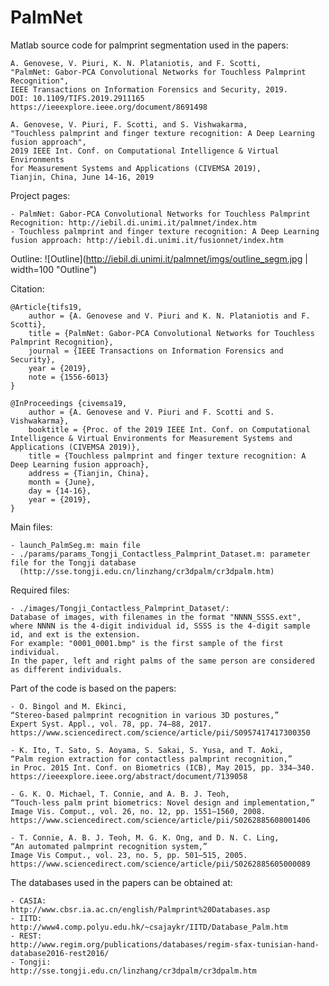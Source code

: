 # PalmNet

Matlab source code for palmprint segmentation used in the papers:

    A. Genovese, V. Piuri, K. N. Plataniotis, and F. Scotti,
    "PalmNet: Gabor-PCA Convolutional Networks for Touchless Palmprint Recognition",
    IEEE Transactions on Information Forensics and Security, 2019.
    DOI: 10.1109/TIFS.2019.2911165
    https://ieeexplore.ieee.org/document/8691498
    
    A. Genovese, V. Piuri, F. Scotti, and S. Vishwakarma, 
    "Touchless palmprint and finger texture recognition: A Deep Learning fusion approach", 
    2019 IEEE Int. Conf. on Computational Intelligence & Virtual Environments 
    for Measurement Systems and Applications (CIVEMSA 2019),
    Tianjin, China, June 14-16, 2019
	
Project pages:

    - PalmNet: Gabor-PCA Convolutional Networks for Touchless Palmprint Recognition: http://iebil.di.unimi.it/palmnet/index.htm
    - Touchless palmprint and finger texture recognition: A Deep Learning fusion approach: http://iebil.di.unimi.it/fusionnet/index.htm
    
Outline:
![Outline](http://iebil.di.unimi.it/palmnet/imgs/outline_segm.jpg | width=100 "Outline")

Citation:

    @Article{tifs19,
        author = {A. Genovese and V. Piuri and K. N. Plataniotis and F. Scotti},
        title = {PalmNet: Gabor-PCA Convolutional Networks for Touchless Palmprint Recognition},
        journal = {IEEE Transactions on Information Forensics and Security},
        year = {2019},
        note = {1556-6013}
    }
   
    @InProceedings {civemsa19,
        author = {A. Genovese and V. Piuri and F. Scotti and S. Vishwakarma},
        booktitle = {Proc. of the 2019 IEEE Int. Conf. on Computational Intelligence & Virtual Environments for Measurement Systems and 	Applications (CIVEMSA 2019)},
        title = {Touchless palmprint and finger texture recognition: A Deep Learning fusion approach},
        address = {Tianjin, China},
        month = {June},
        day = {14-16},
        year = {2019},
    }

Main files:

    - launch_PalmSeg.m: main file
    - ./params/params_Tongji_Contactless_Palmprint_Dataset.m: parameter file for the Tongji database
      (http://sse.tongji.edu.cn/linzhang/cr3dpalm/cr3dpalm.htm)

Required files:

    - ./images/Tongji_Contactless_Palmprint_Dataset/: 
    Database of images, with filenames in the format "NNNN_SSSS.ext", 
    where NNNN is the 4-digit individual id, SSSS is the 4-digit sample id, and ext is the extension. 
    For example: "0001_0001.bmp" is the first sample of the first individual. 
    In the paper, left and right palms of the same person are considered as different individuals.

Part of the code is based on the papers:

    - O. Bingol and M. Ekinci, 
    “Stereo-based palmprint recognition in various 3D postures,” 
    Expert Syst. Appl., vol. 78, pp. 74–88, 2017.
    https://www.sciencedirect.com/science/article/pii/S0957417417300350
    
    - K. Ito, T. Sato, S. Aoyama, S. Sakai, S. Yusa, and T. Aoki, 
    “Palm region extraction for contactless palmprint recognition,” 
    in Proc. 2015 Int. Conf. on Biometrics (ICB), May 2015, pp. 334–340.
    https://ieeexplore.ieee.org/abstract/document/7139058
    
    - G. K. O. Michael, T. Connie, and A. B. J. Teoh, 
    “Touch-less palm print biometrics: Novel design and implementation,” 
    Image Vis. Comput., vol. 26, no. 12, pp. 1551–1560, 2008.
    https://www.sciencedirect.com/science/article/pii/S0262885608001406
    
    - T. Connie, A. B. J. Teoh, M. G. K. Ong, and D. N. C. Ling, 
    “An automated palmprint recognition system,” 
    Image Vis Comput., vol. 23, no. 5, pp. 501–515, 2005.
    https://www.sciencedirect.com/science/article/pii/S0262885605000089
    
The databases used in the papers can be obtained at:

    - CASIA:
    http://www.cbsr.ia.ac.cn/english/Palmprint%20Databases.asp
    - IITD:
    http://www4.comp.polyu.edu.hk/~csajaykr/IITD/Database_Palm.htm
    - REST:
    http://www.regim.org/publications/databases/regim-sfax-tunisian-hand-database2016-rest2016/
    - Tongji:
    http://sse.tongji.edu.cn/linzhang/cr3dpalm/cr3dpalm.htm
	
